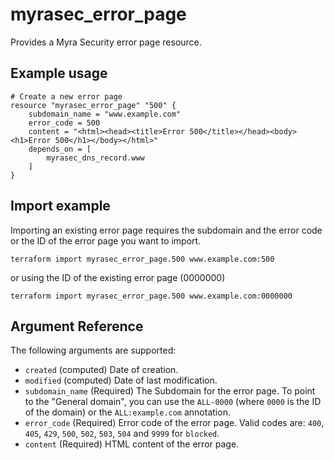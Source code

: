 # myrasec_error_page

Provides a Myra Security error page resource.

## Example usage

```hcl
# Create a new error page
resource "myrasec_error_page" "500" {
    subdomain_name = "www.example.com"
    error_code = 500
    content = "<html><head><title>Error 500</title></head><body><h1>Error 500</h1></body></html>"
    depends_on = [ 
        myrasec_dns_record.www
    ]
}
```

## Import example
Importing an existing error page requires the subdomain and the error code or the ID of the error page you want to import.
```hcl
terraform import myrasec_error_page.500 www.example.com:500
```
or using the ID of the existing error page (0000000)
```hcl
terraform import myrasec_error_page.500 www.example.com:0000000
```
## Argument Reference

The following arguments are supported:

* `created` (computed) Date of creation.
* `modified` (computed) Date of last modification.
* `subdomain_name` (Required) The Subdomain for the error page. To point to the "General domain", you can use the `ALL-0000` (where `0000` is the ID of the domain) or the `ALL:example.com` annotation.
* `error_code` (Required) Error code of the error page. Valid codes are: `400`, `405`, `429`, `500`, `502`, `503`, `504` and `9999` for `blocked`.
* `content` (Required) HTML content of the error page.
